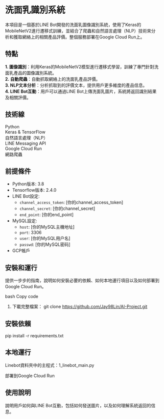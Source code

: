 # 洗面乳識別系統
本項目是一個基於LINE Bot開發的洗面乳圖像識別系統，使用了Keras的MobileNetV2進行遷移式訓練，並結合了爬蟲和自然語言處理（NLP）技術來分析和獲取網絡上的相關產品評價。整個服務部署在Google Cloud Run上。

## 特點
**1. 圖像識別**：利用Keras的MobileNetV2模型進行遷移式學習，訓練了專門針對洗面乳產品的圖像識別系統。  
**2. 自動爬蟲**：自動抓取網絡上的洗面乳產品評價。  
**3. NLP文本分析**：分析抓取到的評價文本，提供用戶更多維度的產品信息。  
**4. LINE Bot互動**：用戶可以通過LINE Bot上傳洗面乳圖片，系統將返回識別結果及相關評價。  

## 技術線
Python  
Keras & TensorFlow  
自然語言處理（NLP）  
LINE Messaging API  
Google Cloud Run  
網路爬蟲  

## 前提條件
- Python版本: 3.8
- Tensorflow版本: 2.4.0
- LINE Bot設定:
  - `channel_access_token`: [你的channel_access_token]
  - `channel_secret`: [你的channel_secret]
  - `end_point`: [你的end_point]
- MySQL設定:
  - `host`: [你的MySQL主機地址]
  - `port`: 3306
  - `user`: [你的MySQL用户名]
  - `passwd`: [你的MySQL密码]
- GCP帳戶



## 安裝和運行
提供一步步的指南，說明如何安裝必要的依賴、如何本地運行項目以及如何部署到Google Cloud Run。

bash
Copy code

1. 下載完整檔案：
git clone https://github.com/Jay98Lin/AI-Project.git

## 安裝依賴
pip install -r requirements.txt

## 本地運行
Linebot資料夾中的主程式：1_linebot_main.py

部署到Google Cloud Run

## 使用說明
說明用戶如何與LINE Bot互動，包括如何發送圖片，以及如何理解系統返回的信息。

